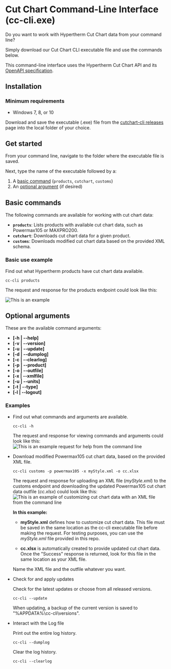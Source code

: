 # Cut Chart Command-Line Interface (cc-cli.exe)

Do you want to work with Hypertherm Cut Chart data from your command line?

Simply download our Cut Chart CLI executable file and use the commands below.

This command-line interface uses the Hypertherm Cut Chart API and its [OpenAPI specification](https://cutcharts.azurewebsites.net/api/docs).

## Installation

### Minimum requirements

- Windows 7, 8, or 10

Download and save the executable (.exe) file from the [cutchart-cli releases](https://github.com/hypertherm/cutchart-cli/releases) page into the local folder of your choice.

## Get started

From your command line, navigate to the folder where the executable file is saved.

Next, type the name of the executable followed by a:

 1. A [basic command](#basic-commands) (`products`, `cutchart`, `customs`)
 2. An [optional argument](#optional-arguments) (if desired)

## Basic commands

The following commands are available for working with cut chart data:

- **`products`**: Lists products with available cut chart data, such as Powermax105 or MAXPRO200.
- **`cutchart`**: Downloads cut chart data for a given product.
- **`customs`**: Downloads modified cut chart data based on the provided XML schema.

### Basic use example

Find out what Hypertherm products have cut chart data available.

	cc-cli products

The request and response for the products endpoint could look like this:

![This is an example](https://github.com/hypertherm/cc-cli/blob/master/images/Basic-Example-Get-Products.jpg?raw=true)

## Optional arguments

These are the available command arguments:

- **[-h | --help]**
- **[-v | --version]**
- **[-u | --update]**
- **[-d | --dumplog]**
- **[-c | --clearlog]**
- **[-p | --product]**
- **[-o | --outfile]**
- **[-x | --xmlfile]**
- **[-u | --units]**
- **[-t | --type]**
- **[-l | --logout]**

### Examples

- Find out what commands and arguments are available.

      cc-cli -h

     The request and response for viewing commands and arguments could look like this:
	![This is an example request for help from the command line](https://github.com/hypertherm/cc-cli/blob/master/images/Example_SeeHelp_v1.2.0.jpg?raw=true)

- Download modified Powermax105 cut chart data, based on the provided XML file.

      cc-cli customs -p powermax105 -x myStyle.xml -o cc.xlsx

     The request and response for uploading an XML file (*myStyle.xml*) to the customs endpoint and downloading the updated Powermax105 cut chart data outfile (*cc.xlsx*) could look like this:
     ![This is an example of customizing cut chart data with an XML file from the command line](https://github.com/hypertherm/cc-cli/blob/master/images/Example_custom-cc-request.jpg?raw=true)

     **In this example:**

     - **myStyle.xml** defines how to customize cut chart data. This file must be saved in the same location as the cc-cli executable file before making the request. For testing purposes, you can use the *myStyle.xml* file provided in this repo. 

     - **cc.xlsx** is automatically created to provide updated cut chart data. Once the "Success" response is returned, look for this file in the same location as your XML file.

     Name the XML file and the outfile whatever you want.

- Check for and apply updates

     Check for the latest updates or choose from all released versions. 

      cc-cli --update

     When updating, a backup of the current version is saved to "%APPDATA%\cc-cli\versions\".

- Interact with the Log file

     Print out the entire log history.
     
      cc-cli --dumplog

     Clear the log history.

      cc-cli --clearlog
